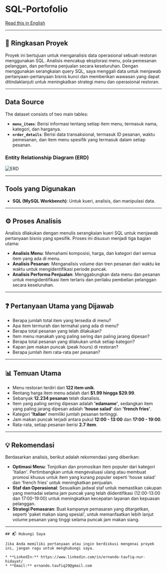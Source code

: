 # SQL-Portofolio

[Read this in English](./README_ENG.md)

---

## 📝 Ringkasan Proyek

Proyek ini bertujuan untuk menganalisis data operasional sebuah restoran menggunakan SQL. Analisis mencakup eksplorasi menu, pola pemesanan pelanggan, dan performa penjualan secara keseluruhan. Dengan menggunakan serangkaian query SQL, saya menggali data untuk menjawab pertanyaan-pertanyaan bisnis kunci dan memberikan wawasan yang dapat ditindaklanjuti untuk meningkatkan strategi menu dan operasional restoran.

---

## Data Source

The dataset consists of two main tables:
* **`menu_items`**: Berisi informasi tentang setiap item menu, termasuk nama, kategori, dan harganya.
* **`order_details`**: Berisi data transaksional, termasuk ID pesanan, waktu pemesanan, dan item menu spesifik yang termasuk dalam setiap pesanan.

### Entity Relationship Diagram (ERD)
![ERD](https://github.com/user-attachments/assets/112eac84-7f03-4d06-a074-ced6c70f6561)

---

## Tools yang Digunakan
* **SQL (MySQL Workbench)**: Untuk kueri, analisis, dan manipulasi data.

---

## ⚙️ Proses Analisis

Analisis dilakukan dengan menulis serangkaian kueri SQL untuk menjawab pertanyaan bisnis yang spesifik. Proses ini disusun menjadi tiga bagian utama:

* **Analisis Menu**: Memahami komposisi, harga, dan kategori dari semua item yang ada di menu.
* **Analisis Pesanan**: Menganalisis volume dan tren pesanan dari waktu ke waktu untuk mengidentifikasi periode puncak.
* **Analisis Performa Penjualan**: Menggabungkan data menu dan pesanan untuk mengidentifikasi item terlaris dan perilaku pembelian pelanggan secara keseluruhan.

---

## ❓ Pertanyaan Utama yang Dijawab

* Berapa jumlah total item yang tersedia di menu?
* Apa item termurah dan termahal yang ada di menu?
* Berapa total pesanan yang telah dilakukan?
* Item menu manakah yang paling sering dan paling jarang dipesan?
* Berapa total pesanan yang dilakukan untuk setiap kategori?
* Kapan jam makan puncak (peak hours) di restoran?
* Berapa jumlah item rata-rata per pesanan?

---

## 📊 Temuan Utama

* Menu restoran terdiri dari **122 item unik**.
* Rentang harga item menu adalah dari **$1.99 hingga $29.99**.
* Sebanyak **12.234 pesanan** telah dianalisis.
* Item yang paling sering dipesan adalah **'edamame'**, sedangkan item yang paling jarang dipesan adalah **'house salad'** dan **'french fries'**.
* Kategori **'Italian'** memiliki jumlah pesanan tertinggi.
* Jam makan puncak terjadi antara pukul **12:00 - 13:00** dan **17:00 - 19:00**.
* Rata-rata, setiap pesanan berisi **2.7 item**.

---

## 💡 Rekomendasi

Berdasarkan analisis, berikut adalah rekomendasi yang diberikan:

* **Optimasi Menu**: Tonjolkan dan promosikan item populer dari kategori 'Italian'. Pertimbangkan untuk mengevaluasi ulang atau membuat promosi khusus untuk item yang kurang populer seperti 'house salad' dan 'french fries' untuk meningkatkan penjualan.
* **Staf dan Operasional**: Sesuaikan jadwal staf untuk memastikan cakupan yang memadai selama jam puncak yang telah diidentifikasi (12:00-13:00 dan 17:00-19:00) untuk meningkatkan kecepatan layanan dan kepuasan pelanggan.
* **Strategi Pemasaran**: Buat kampanye pemasaran yang ditargetkan, seperti 'paket makan siang spesial', untuk memanfaatkan lebih lanjut volume pesanan yang tinggi selama puncak jam makan siang.

---

```
## 📬 Hubungi Saya

Jika Anda memiliki pertanyaan atau ingin berdiskusi mengenai proyek ini, jangan ragu untuk menghubungi saya.

* **LinkedIn:** https://www.linkedin.com/in/ernando-taufiq-nur-hidayat/
* **Email:** ernando.taufiq29@gmail.com
